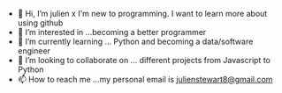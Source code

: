 - 👋 Hi, I’m julien x I'm new to programming. I want to learn more about using github
- 👀 I’m interested in ...becoming a better programmer
- 🌱 I’m currently learning ... Python and becoming a data/software engineer 
- 💞️ I’m looking to collaborate on ... different projects from Javascript to Python
- 📫 How to reach me ...my personal email is julienstewart8@gmail.com

<!---
julienxcaesar/julienxcaesar is a ✨ special ✨ repository because its `README.md` (this file) appears on your GitHub profile.
You can click the Preview link to take a look at your changes.
--->
